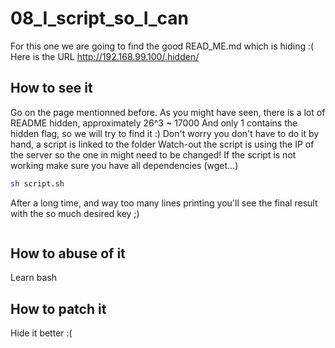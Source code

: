 # 08_I_script_so_I_can

For this one we are going to find the good READ_ME.md which is hiding :(
Here is the URL
http://192.168.99.100/.hidden/

## How to see it

Go on the page mentionned before.
As you might have seen, there is a lot of README hidden, approximately 26^3 ~ 17000
And only 1 contains the hidden flag, so we will try to find it :)
Don't worry you don't have to do it by hand, a script is linked to the folder
Watch-out the script is using the IP of the server so the one in might need to be changed!
If the script is not working make sure you have all dependencies (wget...)

```bash
sh script.sh
```
After a long time, and way too many lines printing you'll see the final result with the so much desired key ;)

```bash

```

## How to abuse of it

Learn bash

## How to patch it

Hide it better :(
